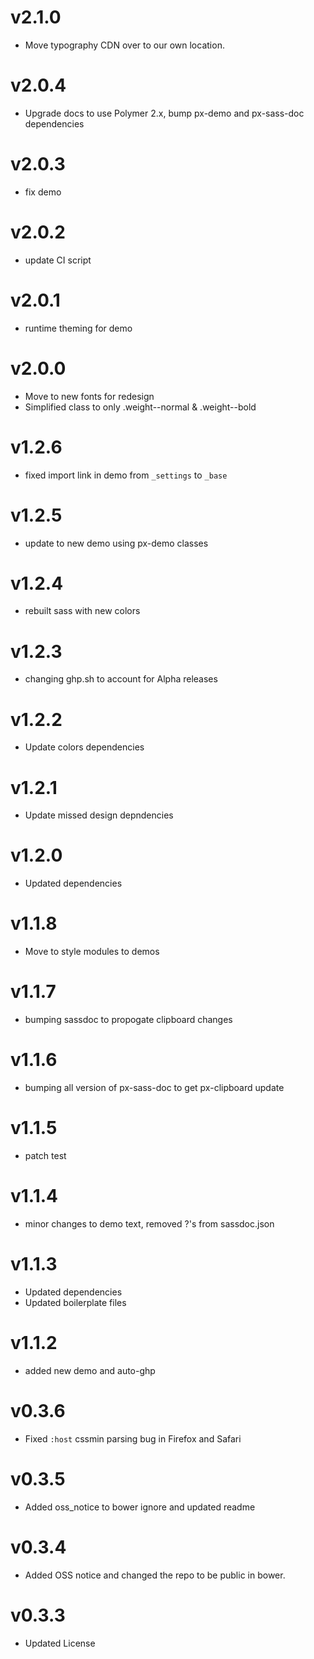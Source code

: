 v2.1.0
==================
* Move typography CDN over to our own location.

v2.0.4
==================
* Upgrade docs to use Polymer 2.x, bump px-demo and px-sass-doc dependencies

v2.0.3
==================
* fix demo

v2.0.2
==================
* update CI script

v2.0.1
==================
* runtime theming for demo

v2.0.0
==================
* Move to new fonts for redesign
* Simplified class to only .weight--normal & .weight--bold

v1.2.6
==================
* fixed import link in demo from `_settings` to `_base`

v1.2.5
==================
* update to new demo using px-demo classes

v1.2.4
==================
* rebuilt sass with new colors

v1.2.3
==================
* changing ghp.sh to account for Alpha releases

v1.2.2
=================
* Update colors dependencies

v1.2.1
==================
* Update missed design depndencies

v1.2.0
==================
* Updated dependencies

v1.1.8
==================
* Move to style modules to demos

v1.1.7
==================
* bumping sassdoc to propogate clipboard changes


v1.1.6
==================
* bumping all version of px-sass-doc to get px-clipboard update


v1.1.5
==================
* patch test

v1.1.4
==============================
* minor changes to demo text, removed ?'s from sassdoc.json

v1.1.3
==============================
* Updated dependencies
* Updated boilerplate files

v1.1.2
==============================
* added new demo and auto-ghp

v0.3.6
==============================
* Fixed `:host` cssmin parsing bug in Firefox and Safari

v0.3.5
==============================
* Added oss_notice to bower ignore and updated readme

v0.3.4
==============================
* Added OSS notice and changed the repo to be public in bower.

v0.3.3
=====================
* Updated License
